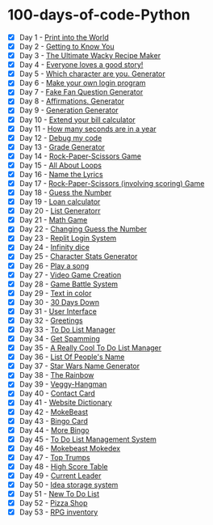 # 100-days-of-code-Python

- [x] Day 1 - [Print into the World](/Day%201%20-%20Print%20into%20the%20World/project_1.py)
- [x] Day 2 - [Getting to Know You](/Day%202%20-%20Getting%20to%20Know%20You/project_2.py)
- [x] Day 3 - [The Ultimate Wacky Recipe Maker](/Day%203%20-%20The%20Ultimate%20Wacky%20Recipe%20Maker/project_3.py)
- [x] Day 4 - [Everyone loves a good story!](/Day%204%20-%20Everyone%20loves%20a%20good%20story!/project_4.py)
- [x] Day 5 - [Which character are you. Generator](/Day%205%20-%20Which%20character%20are%20you.%20Generator/project_5.py)
- [x] Day 6 - [Make your own login program](/Day%206%20-%20Make%20your%20own%20login%20program/project_6.py)
- [x] Day 7 - [Fake Fan Question Generator](/Day%207%20-%20Fake%20Fan%20Question%20Generator/project_7.py)
- [x] Day 8 - [Affirmations. Generator](/Day%208%20-%20Affirmations.%20Generator/project_8.py)
- [x] Day 9 - [Generation Generator](/Day%209%20-%20Generation%20Generator/project_9.py)
- [x] Day 10 - [Extend your bill calculator](/Day%2010%20-%20Extend%20your%20bill%20calculator/project_10.py)
- [x] Day 11 - [How many seconds are in a year](/Day%2011%20-%20How%20many%20seconds%20are%20in%20a%20year/project_11.py)
- [x] Day 12 - [Debug my code](/Day%2012%20-%20Debug%20my%20code/project_12.py)
- [x] Day 13 - [Grade Generator](/Day%2013%20-%20Grade%20Generator/project_13.py)
- [x] Day 14 - [Rock-Paper-Scissors Game](/Day%2014%20-%20Rock%20-%20Paper%20-%20Scissors%20Game/project_14.py)
- [x] Day 15 - [All About Loops](/Day%2015%20-%20All%20About%20Loops/project_15.py)
- [x] Day 16 - [Name the Lyrics](/Day%2016%20-%20Name%20the%20Lyrics/project_16.py)
- [x] Day 17 - [Rock-Paper-Scissors (involving scoring) Game](/Day%2017%20-%20Rock-Paper-Scissors%20(involving%20scoring)%20Game/project_17.py)
- [x] Day 18 - [Guess the Number](/Day%2018%20-%20Guess%20the%20Number/project_18.py)
- [x] Day 19 - [Loan calculator](/Day%2019%20-%20Loan%20calculator/project_19.py)
- [x] Day 20 - [List Generatorr](/Day%2020%20-%20List%20Generator/project_20.py)
- [x] Day 21 - [Math Game](/Day%2021%20-%20Math%20Game/project_21.py)
- [x] Day 22 - [Changing Guess the Number](/Day%2022%20-%20Changing%20Guess%20the%20Number/project_22.py)
- [x] Day 23 - [Replit Login System](/Day%2023%20-%20Replit%20Login%20System/project_23.py)
- [x] Day 24 - [Infinity dice](/Day%2024%20-%20Infinity%20dice/project_24.py)
- [x] Day 25 - [Character Stats Generator](/Day%2025%20-%20Character%20Stats%20Generator/project_25.py)
- [x] Day 26 - [Play a song](/Day%2026%20-%20Play%20a%20song/project_26.py)
- [x] Day 27 - [Video Game Creation](/Day%2027%20-%20Video%20Game%20Creation/project_27.py)
- [x] Day 28 - [Game Battle System](/Day%2028%20-%20Game%20Battle%20System/project_28.py)
- [x] Day 29 - [Text in color](/Day%2029%20-%20Text%20in%20color/project_29.py)
- [x] Day 30 - [30 Days Down](/Day%2030%20-%2030%20Days%20Down/project_30.py)
- [x] Day 31 - [User Interface](/Day%2031%20-%20User%20Interface/project_31.py)
- [x] Day 32 - [Greetings](/Day%2032%20-%20Greetings/project_32.py)
- [x] Day 33 - [To Do List Manager](/Day%2033%20-%20To%20Do%20List%20Manager/project_33.py)
- [x] Day 34 - [Get Spamming](/Day%2034%20-%20Get%20Spamming/project_34.py)
- [x] Day 35 - [A Really Cool To Do List Manager](/Day%2035%20-%20A%20Really%20Cool%20To%20Do%20List%20Manager/project_35.py)
- [x] Day 36 - [List Of People's Name](/Day%2036%20-%20List%20Of%20People's%20Name/project_36.py)
- [x] Day 37 - [Star Wars Name Generator](/Day%2037%20-%20Star%20Wars%20Name%20Generator/project_37.py)
- [x] Day 38 - [The Rainbow](/Day%2038%20-%20The%20Rainbow/project_38.py)
- [x] Day 39 - [Veggy-Hangman](/Day%2039%20-%20Veggy-Hangman/project_39.py)
- [x] Day 40 - [Contact Card](/Day%2040%20-%20Contact%20Card/project_40.py)
- [x] Day 41 - [Website Dictionary](/Day%2041%20-%20Website%20Dictionary/project_41.py)
- [x] Day 42 - [MokeBeast](/Day%2042%20-%20MokeBeast/project_42.py)
- [x] Day 43 - [Bingo Card](/Day%2043%20-Bingo%20Card/project_43.py)
- [x] Day 44 - [More Bingo](/Day%2044%20-%20More%20Bingo/project_44.py)
- [x] Day 45 - [To Do List Management System](/Day%2045%20-%20To%20Do%20List%20Management%20System/project_45.py)
- [x] Day 46 - [Mokebeast Mokedex](/Day%2046%20-%20%20Mokebeast%20Mokedex/project_46.py)
- [x] Day 47 - [Top Trumps](/Day%2047%20-%20Top%20Trumps/project_47.py)
- [x] Day 48 - [High Score Table](/Day%2048%20-%20High%20Score%20Table/project_48.py)
- [x] Day 49 - [Current Leader](/Day%2049%20-Current%20Leader/project_49.py)
- [x] Day 50 - [Idea storage system](/Day%2050%20-%20Idea%20storage%20system/project_50.py)
- [x] Day 51 - [New To Do List](/Day%2051%20-%20New%20To%20Do%20List/project_51.py)
- [x] Day 52 - [Pizza Shop](/Day%2052%20-%20Pizza%20Shop/project_52.py)
- [x] Day 53 - [RPG inventory](/Day%2053%20-%20RPG%20inventory/project_53.py)
